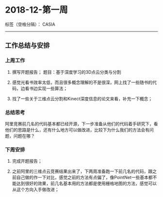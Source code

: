 ﻿# 2018-12-第一周

标签（空格分隔）： CASIA

---

## 工作总结与安排

### 上周工作

1. 撰写开题报告；
题目：基于深度学习的3D点云分类与分割

2. 感觉光看书效率太低，而且很多概念理解的不是很深，网上找了一些随书的代码，边看书边实现一些算法；

3. 找了一些关于三维点云分割和Kinect深度信息的论文来看，补充一下概念；



### 总结思考

阿里竞赛前几名的代码基本都已经开源，下一步准备从他们的代码着手研究下，看他们的思路是什么，还有什么地方可以做改进，比较下为什么我们的方法会有问题，问题在哪？

### 下周安排

1. 完成开题报告；

2. 之前阿里的三维点云竞赛结果出来了，下两周准备跑一下前几名的代码，跟之前自己做的作一下对比，感觉之前的方法有点偏了，像PointNet一些基本都不能达到很好的效果，前几名基本用的方法都是使用栅格地图的方法，感觉可以从这个方向入手做改进；

